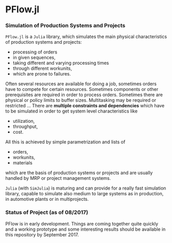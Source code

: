 # PFlow.jl

### Simulation of Production Systems and Projects

`PFlow.jl` is a `Julia` library, which simulates the main physical characteristics of production systems and projects:

- processing of orders
- in given sequences,
- taking different and varying processing times
- through different workunits, 
- which are prone to failures.

Often several resources are available for doing a job, sometimes orders have to compete for certain resources. Sometimes components or other prerequisites are required in order to process orders. Sometimes there are physical or policy limits to buffer sizes. Multitasking may be required or restricted … There are **multiple constraints and dependencies** which have to be simulated in order to get system level characteristics like

- utilization,
- throughput,
- cost.

All this is achieved by simple parametrization and lists of

- orders,
- workunits,
- materials

which are the basis of production systems or projects and are usually handled by MRP or project management systems.

`Julia` (with `SimJulia`) is maturing and can provide for a really fast simulation library, capable to simulate also medium to large systems as in production, in automotive plants or in multiprojects.

### Status of Project (as of 08/2017)

PFlow is in early development. Things are coming together quite quickly and a working prototype and some interesting results should be available in this repository by September 2017.
